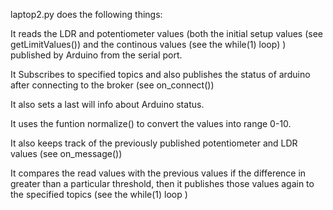 

laptop2.py does the following things:
 
It reads the LDR and potentiometer values (both the initial setup values (see getLimitValues()) and the continous values (see the while(1) loop) ) published by Arduino from the serial port. 

It Subscribes to specified topics and also publishes the status of arduino after connecting to the broker (see on_connect())

It also sets a last will info about Arduino status. 

It uses the funtion normalize() to convert the values into range 0-10.

It also keeps track of the previously published potentiometer and LDR values (see on_message())

It compares the read values with the previous values if the difference in greater than a particular threshold, then it publishes those values again to the specified topics
(see the while(1) loop  )

